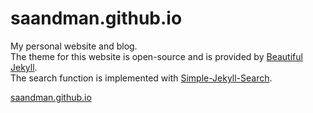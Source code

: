 # saandman.github.io

My personal website and blog. <br/>
The theme for this website is open-source and is provided by [Beautiful Jekyll](https://deanattali.com/beautiful-jekyll/).  
The search function is implemented with [Simple-Jekyll-Search](https://github.com/christian-fei/Simple-Jekyll-Search). 

[saandman.github.io](https://saandman.github.io)
